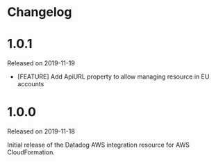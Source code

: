 # Changelog

# 1.0.1

Released on 2019-11-19

* [FEATURE] Add ApiURL property to allow managing resource in EU accounts

# 1.0.0

Released on 2019-11-18

Initial release of the Datadog AWS integration resource for AWS CloudFormation.

